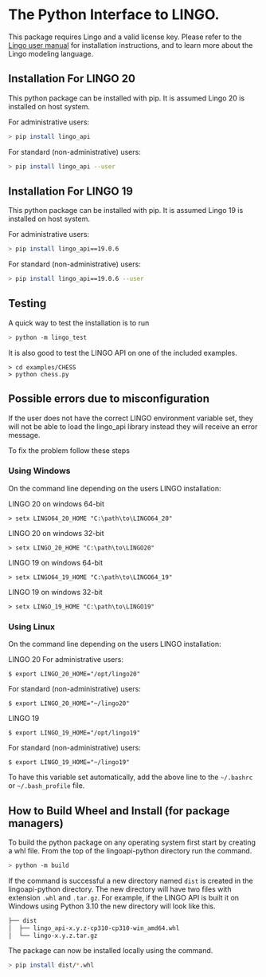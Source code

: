 # The Python Interface to LINGO.

This package requires Lingo and a valid license key. Please refer to the [Lingo user manual](https://lindo.com/downloads/PDF/LINGO.pdf) for installation instructions, and to learn more about the Lingo modeling language.

## Installation For LINGO 20

This python package can be installed with pip. It is assumed Lingo 20 is installed on host system.

For administrative users: 

```bash
> pip install lingo_api
```

For standard (non-administrative) users:

```bash
> pip install lingo_api --user
```

## Installation For LINGO 19

This python package can be installed with pip. It is assumed Lingo 19 is installed on host system.

For administrative users: 

```bash
> pip install lingo_api==19.0.6
```

For standard (non-administrative) users:

```bash
> pip install lingo_api==19.0.6 --user
```



## Testing

A quick way to test the installation is to run
```bash
> python -m lingo_test
```

It is also good to test the LINGO API on one of the included examples.
```
> cd examples/CHESS
> python chess.py
```

## Possible errors due to misconfiguration

If the user does not have the correct LINGO environment variable set, they will not be able to load
the lingo_api library instead they will receive an error message. 

To fix the problem follow these steps

### Using Windows
On the command line depending on the users LINGO installation:

LINGO 20 on windows 64-bit  
```dos
> setx LINGO64_20_HOME "C:\path\to\LINGO64_20" 
```
LINGO 20 on windows 32-bit 
```dos
> setx LINGO_20_HOME "C:\path\to\LINGO20" 
```


LINGO 19 on windows 64-bit 
```dos
> setx LINGO64_19_HOME "C:\path\to\LINGO64_19"
```
LINGO 19 on windows 32-bit  
```dos
> setx LINGO_19_HOME "C:\path\to\LINGO19"
```

### Using Linux
On the command line depending on the users LINGO installation:

LINGO 20
For administrative users:
```    
$ export LINGO_20_HOME="/opt/lingo20"	
```    
For standard (non-administrative) users:
```    
$ export LINGO_20_HOME="~/lingo20"	
```   

LINGO 19
```    
$ export LINGO_19_HOME="/opt/lingo19"	
```    
For standard (non-administrative) users:
```    
$ export LINGO_19_HOME="~/lingo19"	
```   


To have this variable set automatically, add the above line to the `~/.bashrc` or `~/.bash_profile` file.


## How to Build Wheel and Install (for package managers)

To build the python package on any operating system first start by creating a whl file. From the top of the lingoapi-python directory run the command.

```bash
> python -m build
```

If the command is successful a new directory named `dist` is created in the lingoapi-python directory. The new directory will have two files with extension `.whl` and `.tar.gz`. For example, if the LINGO API is built it on Windows using Python 3.10 the new directory will look like this.

```bash
├── dist
│  ├── lingo_api-x.y.z-cp310-cp310-win_amd64.whl
│  └── lingo-x.y.z.tar.gz
```

The package can now be installed locally using the command.
```bash
> pip install dist/*.whl
```